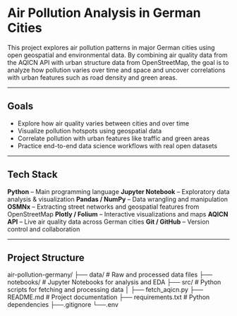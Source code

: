 # Air Pollution Analysis in German Cities

This project explores air pollution patterns in major German cities using open geospatial and environmental data. By combining air quality data from the AQICN API with urban structure data from OpenStreetMap, the goal is to analyze how pollution varies over time and space and uncover correlations with urban features such as road density and green areas.

---

##  Goals

- Explore how air quality varies between cities and over time
- Visualize pollution hotspots using geospatial data
- Correlate pollution with urban features like traffic and green areas
- Practice end-to-end data science workflows with real open datasets

---

##  Tech Stack

**Python** – Main programming language
**Jupyter Notebook** – Exploratory data analysis & visualization
**Pandas / NumPy** – Data wrangling and manipulation
**OSMNx** – Extracting street networks and geospatial features from OpenStreetMap
**Plotly / Folium** – Interactive visualizations and maps
**AQICN API** – Live air quality data across German cities
**Git / GitHub** – Version control and collaboration

---

##  Project Structure

air-pollution-germany/
├── data/ # Raw and processed data files
├── notebooks/ # Jupyter Notebooks for analysis and EDA
├── src/ # Python scripts for fetching and processing data
│ ├── fetch_aqicn.py
├── README.md # Project documentation
├── requirements.txt # Python dependencies
├──.gitignore
└──.env